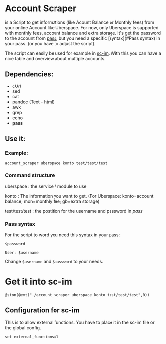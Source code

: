 # Account Scraper

is a Script to get informations (like Acount Balance or Monthly fees) from your online Account like Uberspace.
For now, only Uberspace is supported with monthly fees, account balance and extra storage. It's get the password to the account from [pass](https://www.passwordstore.org/), but 
you need a specific [syntax](#Pass syntax) in your pass. (or you have to adjust the script). 

The script can easily be used for example in [sc-im](https://github.com/andmarti1424/sc-im). With this you can have a nice table and overview about multiple accounts.

## Dependencies:

- cUrl
- sed
- cat
- pandoc (Text - html)
- awk
- grep
- echo
- **pass**

## Use it:

### Example:

```
account_scraper uberspace konto test/test/test 
```

### Command structure

uberspace
: the service / module to use

konto
: The information you want to get.  (For Uberspace: konto=account balance; mon=monthly fee; gb=extra storage)

test/test/test
: the postition for the username and password in *pass*

### Pass syntax

For the script to word you need this syntax in your pass:

```pass
$password

User: $username
```

Change `$username` and `$password` to your needs.

# Get it into sc-im

```sc-im
@ston(@ext("./account_scraper uberspace konto test/test/test",0))
```

## Configuration for sc-im

This is to allow external functions. You have to place it in the sc-im file or the global config.

```scimrc
set external_functions=1
```


